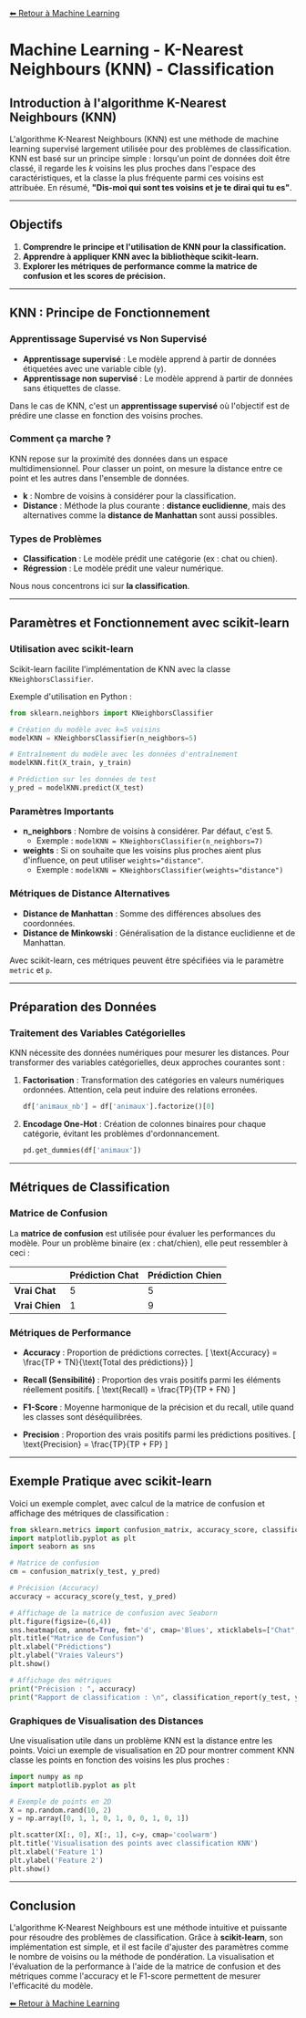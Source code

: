 [⬅ Retour à Machine Learning](../README.md)

# Machine Learning - K-Nearest Neighbours (KNN) - Classification

## Introduction à l'algorithme K-Nearest Neighbours (KNN)

L'algorithme K-Nearest Neighbours (KNN) est une méthode de machine learning supervisé largement utilisée pour des problèmes de classification. KNN est basé sur un principe simple : lorsqu'un point de données doit être classé, il regarde les *k* voisins les plus proches dans l'espace des caractéristiques, et la classe la plus fréquente parmi ces voisins est attribuée. En résumé, **"Dis-moi qui sont tes voisins et je te dirai qui tu es"**.

---

## Objectifs

1. **Comprendre le principe et l'utilisation de KNN pour la classification.**
2. **Apprendre à appliquer KNN avec la bibliothèque scikit-learn.**
3. **Explorer les métriques de performance comme la matrice de confusion et les scores de précision.**

---

## KNN : Principe de Fonctionnement

### Apprentissage Supervisé vs Non Supervisé

- **Apprentissage supervisé** : Le modèle apprend à partir de données étiquetées avec une variable cible (y).
- **Apprentissage non supervisé** : Le modèle apprend à partir de données sans étiquettes de classe.

Dans le cas de KNN, c'est un **apprentissage supervisé** où l'objectif est de prédire une classe en fonction des voisins proches.

### Comment ça marche ?

KNN repose sur la proximité des données dans un espace multidimensionnel. Pour classer un point, on mesure la distance entre ce point et les autres dans l'ensemble de données.

- **k** : Nombre de voisins à considérer pour la classification.
- **Distance** : Méthode la plus courante : **distance euclidienne**, mais des alternatives comme la **distance de Manhattan** sont aussi possibles.

### Types de Problèmes

- **Classification** : Le modèle prédit une catégorie (ex : chat ou chien).
- **Régression** : Le modèle prédit une valeur numérique.

Nous nous concentrons ici sur **la classification**.

---

## Paramètres et Fonctionnement avec scikit-learn

### Utilisation avec scikit-learn

Scikit-learn facilite l'implémentation de KNN avec la classe `KNeighborsClassifier`.

Exemple d'utilisation en Python :

```python
from sklearn.neighbors import KNeighborsClassifier

# Création du modèle avec k=5 voisins
modelKNN = KNeighborsClassifier(n_neighbors=5)

# Entraînement du modèle avec les données d'entraînement
modelKNN.fit(X_train, y_train)

# Prédiction sur les données de test
y_pred = modelKNN.predict(X_test)
```

### Paramètres Importants

- **n_neighbors** : Nombre de voisins à considérer. Par défaut, c'est 5.
  - Exemple : `modelKNN = KNeighborsClassifier(n_neighbors=7)`
- **weights** : Si on souhaite que les voisins plus proches aient plus d'influence, on peut utiliser `weights="distance"`.
  - Exemple : `modelKNN = KNeighborsClassifier(weights="distance")`

### Métriques de Distance Alternatives

- **Distance de Manhattan** : Somme des différences absolues des coordonnées.
- **Distance de Minkowski** : Généralisation de la distance euclidienne et de Manhattan.

Avec scikit-learn, ces métriques peuvent être spécifiées via le paramètre `metric` et `p`.

---

## Préparation des Données

### Traitement des Variables Catégorielles

KNN nécessite des données numériques pour mesurer les distances. Pour transformer des variables catégorielles, deux approches courantes sont :

1. **Factorisation** : Transformation des catégories en valeurs numériques ordonnées. Attention, cela peut induire des relations erronées.
   ```python
   df['animaux_nb'] = df['animaux'].factorize()[0]
   ```

2. **Encodage One-Hot** : Création de colonnes binaires pour chaque catégorie, évitant les problèmes d'ordonnancement.
   ```python
   pd.get_dummies(df['animaux'])
   ```

---

## Métriques de Classification

### Matrice de Confusion

La **matrice de confusion** est utilisée pour évaluer les performances du modèle. Pour un problème binaire (ex : chat/chien), elle peut ressembler à ceci :

|                    | Prédiction Chat | Prédiction Chien |
|--------------------|-----------------|------------------|
| **Vrai Chat**      | 5               | 5                |
| **Vrai Chien**     | 1               | 9                |

### Métriques de Performance

- **Accuracy** : Proportion de prédictions correctes.
  \[
  \text{Accuracy} = \frac{TP + TN}{\text{Total des prédictions}}
  \]
  
- **Recall (Sensibilité)** : Proportion des vrais positifs parmi les éléments réellement positifs.
  \[
  \text{Recall} = \frac{TP}{TP + FN}
  \]

- **F1-Score** : Moyenne harmonique de la précision et du recall, utile quand les classes sont déséquilibrées.
  
- **Precision** : Proportion des vrais positifs parmi les prédictions positives.
  \[
  \text{Precision} = \frac{TP}{TP + FP}
  \]

---

## Exemple Pratique avec scikit-learn

Voici un exemple complet, avec calcul de la matrice de confusion et affichage des métriques de classification :

```python
from sklearn.metrics import confusion_matrix, accuracy_score, classification_report
import matplotlib.pyplot as plt
import seaborn as sns

# Matrice de confusion
cm = confusion_matrix(y_test, y_pred)

# Précision (Accuracy)
accuracy = accuracy_score(y_test, y_pred)

# Affichage de la matrice de confusion avec Seaborn
plt.figure(figsize=(6,4))
sns.heatmap(cm, annot=True, fmt='d', cmap='Blues', xticklabels=["Chat", "Chien"], yticklabels=["Chat", "Chien"])
plt.title("Matrice de Confusion")
plt.xlabel("Prédictions")
plt.ylabel("Vraies Valeurs")
plt.show()

# Affichage des métriques
print("Précision : ", accuracy)
print("Rapport de classification : \n", classification_report(y_test, y_pred))
```

### Graphiques de Visualisation des Distances

Une visualisation utile dans un problème KNN est la distance entre les points. Voici un exemple de visualisation en 2D pour montrer comment KNN classe les points en fonction des voisins les plus proches :

```python
import numpy as np
import matplotlib.pyplot as plt

# Exemple de points en 2D
X = np.random.rand(10, 2)
y = np.array([0, 1, 1, 0, 1, 0, 0, 1, 0, 1])

plt.scatter(X[:, 0], X[:, 1], c=y, cmap='coolwarm')
plt.title('Visualisation des points avec classification KNN')
plt.xlabel('Feature 1')
plt.ylabel('Feature 2')
plt.show()
```

---

## Conclusion

L'algorithme K-Nearest Neighbours est une méthode intuitive et puissante pour résoudre des problèmes de classification. Grâce à **scikit-learn**, son implémentation est simple, et il est facile d'ajuster des paramètres comme le nombre de voisins ou la méthode de pondération. La visualisation et l'évaluation de la performance à l'aide de la matrice de confusion et des métriques comme l'accuracy et le F1-score permettent de mesurer l'efficacité du modèle.


[⬅ Retour à Machine Learning](../README.md)
